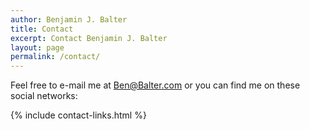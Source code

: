 ```yaml
---
author: Benjamin J. Balter
title: Contact
excerpt: Contact Benjamin J. Balter
layout: page
permalink: /contact/
---
```

Feel free to e-mail me at [Ben@Balter.com][1] or you can find me on these social networks:

{% include contact-links.html %}

 [1]: mailto:ben@balter.com